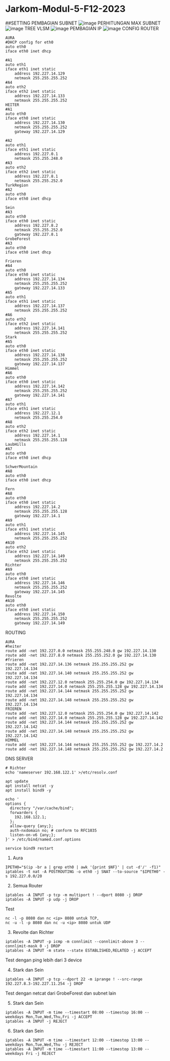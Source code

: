 # Jarkom-Modul-5-F12-2023
##SETTING
PEMBAGIAN SUBNET 
![image](https://github.com/aurelioklv/Jarkom-Modul-5-F12-2023/assets/114126015/9a0a5b8a-716b-4fbd-8cca-113b242f7083)
PERHITUNGAN MAX SUBNET
![image](https://github.com/aurelioklv/Jarkom-Modul-5-F12-2023/assets/114126015/895e9641-83e8-454f-873a-892b3bdec543)
TREE VLSM
![image](https://github.com/aurelioklv/Jarkom-Modul-5-F12-2023/assets/114126015/581b671a-cb99-4572-aa65-502fca2662fc)
PEMBAGIAN IP
![image](https://github.com/aurelioklv/Jarkom-Modul-5-F12-2023/assets/114126015/e8f66498-0c4d-4704-a90e-eecb500e6973)
CONFIG ROUTER
```
AURA
#DHCP config for eth0
auto eth0
iface eth0 inet dhcp

#A1
auto eth1
iface eth1 inet static
	address 192.227.14.129
	netmask 255.255.255.252
#A4
auto eth2
iface eth2 inet static
	address 192.227.14.133
	netmask 255.255.255.252
HEITER
#A1
auto eth0
iface eth0 inet static
	address 192.227.14.130
	netmask 255.255.255.252
	gateway 192.227.14.129

#A2
auto eth1
iface eth1 inet static
	address 192.227.0.1
	netmask 255.255.248.0
#A3
auto eth2
iface eth2 inet static
	address 192.227.8.1
	netmask 255.255.252.0
TurkRegion
#A2
auto eth0
iface eth0 inet dhcp

Sein
#A3
auto eth0
iface eth0 inet static
	address 192.227.8.2
	netmask 255.255.252.0
	gateway 192.227.8.1
GrobeForest
#A3
auto eth0
iface eth0 inet dhcp

Frieren
#A4
auto eth0
iface eth0 inet static
	address 192.227.14.134
	netmask 255.255.255.252
	gateway 192.227.14.133
#A5
auto eth1
iface eth1 inet static
	address 192.227.14.137
	netmask 255.255.255.252
#A6
auto eth2
iface eth2 inet static
	address 192.227.14.141
	netmask 255.255.255.252
Stark
#A5
auto eth0
iface eth0 inet static
	address 192.227.14.138
	netmask 255.255.255.252
	gateway 192.227.14.137
Himmel
#A6
auto eth0
iface eth0 inet static
	address 192.227.14.142
	netmask 255.255.255.252
	gateway 192.227.14.141
#A7
auto eth1
iface eth1 inet static
	address 192.227.12.1
	netmask 255.255.254.0
#A8
auto eth2
iface eth2 inet static
	address 192.227.14.1
	netmask 255.255.255.128
LaubHills
#A7
auto eth0
iface eth0 inet dhcp

SchwerMountain
#A8
auto eth0
iface eth0 inet dhcp

Fern
#A8
auto eth0
iface eth0 inet static
	address 192.227.14.2
	netmask 255.255.255.128
	gateway 192.227.14.1
#A9
auto eth1
iface eth1 inet static
	address 192.227.14.145
	netmask 255.255.255.252
#A10
auto eth2
iface eth2 inet static
	address 192.227.14.149
	netmask 255.255.255.252
Richter
#A9
auto eth0
iface eth0 inet static
	address 192.227.14.146
	netmask 255.255.255.252
	gateway 192.227.14.145
Revolte
#A10
auto eth0
iface eth0 inet static
	address 192.227.14.150
	netmask 255.255.255.252
	gateway 192.227.14.149
```
ROUTING
```
AURA
#heiter
route add -net 192.227.0.0 netmask 255.255.248.0 gw 192.227.14.130
route add -net 192.227.8.0 netmask 255.255.252.0 gw 192.227.14.130
#frieren
route add -net 192.227.14.136 netmask 255.255.255.252 gw 192.227.14.134
route add -net 192.227.14.140 netmask 255.255.255.252 gw 192.227.14.134
route add -net 192.227.12.0 netmask 255.255.254.0 gw 192.227.14.134
route add -net 192.227.14.0 netmask 255.255.255.128 gw 192.227.14.134
route add -net 192.227.14.144 netmask 255.255.255.252 gw 192.227.14.134
route add -net 192.227.14.148 netmask 255.255.255.252 gw 192.227.14.134
FRIEREN
route add -net 192.227.12.0 netmask 255.255.254.0 gw 192.227.14.142
route add -net 192.227.14.0 netmask 255.255.255.128 gw 192.227.14.142
route add -net 192.227.14.144 netmask 255.255.255.252 gw 192.227.14.142
route add -net 192.227.14.148 netmask 255.255.255.252 gw 192.227.14.142
HIMMEL
route add -net 192.227.14.144 netmask 255.255.255.252 gw 192.227.14.2
route add -net 192.227.14.148 netmask 255.255.255.252 gw 192.227.14.2
```
DNS SERVER
```
# Richter
echo 'nameserver 192.168.122.1' >/etc/resolv.conf

apt update
apt install netcat -y
apt install bind9 -y

echo '
options {
  directory "/var/cache/bind";
  forwarders {
    192.168.122.1;
  };
  allow-query {any;};
  auth-nxdomain no; # conform to RFC1035
  listen-on-v6 {any;};
}' > /etc/bind/named.conf.options 

service bind9 restart
```

1. Aura
```
IPETH0="$(ip -br a | grep eth0 | awk '{print $NF}' | cut -d'/' -f1)"
iptables -t nat -A POSTROUTING -o eth0 -j SNAT --to-source "$IPETH0" -s 192.227.0.0/20
```

2. Semua Router
```
iptables -A INPUT -p tcp -m multiport ! --dport 8080 -j DROP
iptables -A INPUT -p udp -j DROP
```
Test
```
nc -l -p 8080 dan nc <ip> 8080 untuk TCP, 
nc -u -l -p 8080 dan nc -u <ip> 8080 untuk UDP

```

3. Revolte dan Richter
```
iptables -A INPUT -p icmp -m connlimit --connlimit-above 3 --connlimit-mask 0 -j DROP
iptables -A INPUT -m state --state ESTABLISHED,RELATED -j ACCEPT
```

Test dengan ping lebih dari 3 device

4. Stark dan Sein
```
iptables -A INPUT -p tcp --dport 22 -m iprange ! --src-range 192.227.8.3-192.227.11.254 -j DROP
```

Test dengan netcat dari GrobeForest dan subnet lain

5. Stark dan Sein
```
iptables -A INPUT -m time --timestart 08:00 --timestop 16:00 --weekdays Mon,Tue,Wed,Thu,Fri -j ACCEPT
iptables -A INPUT -j REJECT
```

6. Stark dan Sein
```
iptables -A INPUT -m time --timestart 12:00 --timestop 13:00 --weekdays Mon,Tue,Wed,Thu -j REJECT
iptables -A INPUT -m time --timestart 11:00 --timestop 13:00 --weekdays Fri -j REJECT
```
